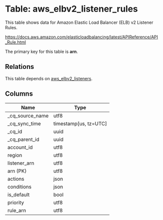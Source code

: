 # Table: aws_elbv2_listener_rules

This table shows data for Amazon Elastic Load Balancer (ELB) v2 Listener Rules.

https://docs.aws.amazon.com/elasticloadbalancing/latest/APIReference/API_Rule.html

The primary key for this table is **arn**.

## Relations

This table depends on [aws_elbv2_listeners](aws_elbv2_listeners).

## Columns

| Name          | Type          |
| ------------- | ------------- |
|_cq_source_name|utf8|
|_cq_sync_time|timestamp[us, tz=UTC]|
|_cq_id|uuid|
|_cq_parent_id|uuid|
|account_id|utf8|
|region|utf8|
|listener_arn|utf8|
|arn (PK)|utf8|
|actions|json|
|conditions|json|
|is_default|bool|
|priority|utf8|
|rule_arn|utf8|